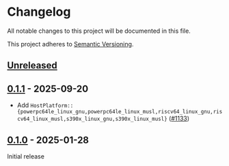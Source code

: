 # Changelog

All notable changes to this project will be documented in this file.

This project adheres to [Semantic Versioning](https://semver.org).

<!--
Note: In this file, do not use the hard wrap in the middle of a sentence for compatibility with GitHub comment style markdown rendering.
-->

## [Unreleased]

## [0.1.1] - 2025-09-20

- Add `HostPlatform::{powerpc64le_linux_gnu,powerpc64le_linux_musl,riscv64_linux_gnu,riscv64_linux_musl,s390x_linux_gnu,s390x_linux_musl}` ([#1133](https://github.com/taiki-e/install-action/pull/1133))

## [0.1.0] - 2025-01-28

Initial release

[Unreleased]: https://github.com/taiki-e/install-action/compare/install-action-manifest-schema-0.1.1...HEAD
[0.1.1]: https://github.com/taiki-e/install-action/compare/install-action-manifest-schema-0.1.0...install-action-manifest-schema-0.1.1
[0.1.0]: https://github.com/taiki-e/install-action/releases/tag/install-action-manifest-schema-0.1.0

